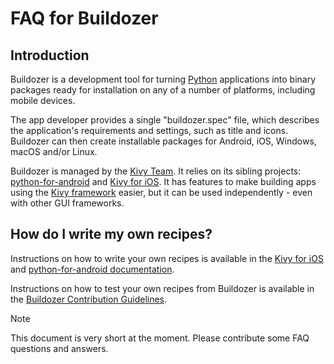 # FAQ for Buildozer

## Introduction

Buildozer is a development tool for turning  [Python](https://www.python.org/)
applications into binary packages ready for installation on any of a number of
platforms, including mobile devices.

The app developer provides a single "buildozer.spec" file, which describes the
application's requirements and settings, such as title and icons. Buildozer can
then create installable packages for Android, iOS, Windows, macOS and/or Linux.

Buildozer is managed by the [Kivy Team](https://kivy.org/about.html). It relies
on its sibling projects: 
[python-for-android](https://github.com/kivy/python-for-android/) and 
[Kivy for iOS](https://github.com/kivy/kivy-ios/). It has features to make
building apps using the [Kivy framework](https://github.com/kivy/kivy) easier,
but it can be used independently - even with other GUI frameworks.

## How do I write my own recipes?

Instructions on how to write your own recipes is available in the
[Kivy for iOS](https://github.com/kivy/kivy-ios/) and
[python-for-android documentation](https://python-for-android.readthedocs.io/en/latest/recipes.html).

Instructions on how to test your own recipes from Buildozer is available in the
[Buildozer Contribution Guidelines](CONTRIBUTING.md).

> [!NOTE]
> This document is very short at the moment. Please contribute some FAQ
> questions and answers.
